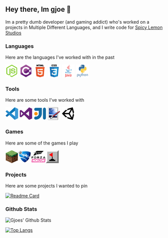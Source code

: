 ## Hey there, Im gjoe 👋

Im a pretty dumb developer (and gaming addict) who's worked on a projects in Multiple Different Languages, and I write code for [Spicy Lemon Studios](https://www.youtube.com/channel/UC2T_mGAu583_pyubsiNFQSQ "Subscribe!") 

<!--Image Link-->
[vscode]: https://code.visualstudio.com/
[Visual Studio]: https://visualstudio.microsoft.com/
[IntelliJ]: https://www.jetbrains.com/idea/
[pdn]: https://www.getpaint.net/
[unity]: https://unity.com/

[nodejs]: https://nodejs.org/en/
[csharp]: https://docs.microsoft.com/en-us/dotnet/csharp/
[html5]: https://html.spec.whatwg.org/
[css]: https://www.w3.org/Style/CSS/Overview.en.html
[java]: https://adoptopenjdk.net/
[python]: https://www.python.org/

[mc]: https://www.minecraft.net/en-us
[rl]: https://www.rocketleague.com/
[fh4]: https://forzamotorsport.net/en-us/games/fh4
[ms]: https://minesweeperonline.com/

### Languages

Here are the languages I've worked with in the past

[<img src="https://raw.githubusercontent.com/devicons/devicon/9f4f5cdb393299a81125eb5127929ea7bfe42889/icons/nodejs/nodejs-original.svg" alt = "Javascript" width = "40" height = "40"/>][nodejs] [<img src="https://raw.githubusercontent.com/devicons/devicon/9f4f5cdb393299a81125eb5127929ea7bfe42889/icons/csharp/csharp-original.svg" alt = "Csharp (Unity)" width = "40" height = "40"/>][csharp]  [<img src="https://raw.githubusercontent.com/devicons/devicon/master/icons/html5/html5-original-wordmark.svg" alt="html5" alt = "HTML" width = "40" height = "40"/>][html5] [<img src="https://raw.githubusercontent.com/devicons/devicon/9f4f5cdb393299a81125eb5127929ea7bfe42889/icons/css3/css3-original-wordmark.svg" alt = "CSS" width = "40" height = "40"/>][css] [<img src="https://raw.githubusercontent.com/devicons/devicon/9f4f5cdb393299a81125eb5127929ea7bfe42889/icons/java/java-original-wordmark.svg" alt = "Java" width = "40" height = "40"/>][java] [<img src="https://raw.githubusercontent.com/devicons/devicon/9f4f5cdb393299a81125eb5127929ea7bfe42889/icons/python/python-original-wordmark.svg" alt = "Python" width = "40" height = "40"/>][python]
### Tools

Here are some tools I've worked with

[<img src="https://raw.githubusercontent.com/devicons/devicon/9f4f5cdb393299a81125eb5127929ea7bfe42889/icons/vscode/vscode-original.svg" alt = "Vscode" height = "40">][vscode] [<img src="https://raw.githubusercontent.com/devicons/devicon/9f4f5cdb393299a81125eb5127929ea7bfe42889/icons/visualstudio/visualstudio-plain.svg" alt = "Visual Studio" height = "40">][Visual Studio] [<img src="https://raw.githubusercontent.com/devicons/devicon/9f4f5cdb393299a81125eb5127929ea7bfe42889/icons/intellij/intellij-original.svg" alt = "Intell IJ Idea" height = "40">][IntelliJ] [<img src="./recources/pdn.png" alt = "Paint Dot Net" height = "40">][pdn] [<img src="./recources/unity.png" alt = "Unity" height = "40">][unity]

### Games

Here are some of the games I play

[<img src="./recources/mc.png/" alt = "Minecraft" height = "40">][mc][<img src="./recources/rl.png/" alt = "Rocket League" height = "40">][rl][<img src = "./recources/fh4.png" alt = "Forza Horizon 4" height = "40">][fh4][<img src = "./recources/ms.png" alt = "Minesweeper" height = "40">][ms]

### Projects 

Here are some projects I wanted to pin

[![Readme Card](https://github-readme-stats.vercel.app/api/pin/?username=Gjoedev&repo=Demolay-Event-Bot)](https://github.com/gjoedev/Demolay-Event-Bot)

### Github Stats

![Gjoes' Github Stats](https://github-readme-stats.vercel.app/api?username=Gjoedev&theme=vue&count_private=true&show_icons=true)

[![Top Langs](https://github-readme-stats.vercel.app/api/top-langs/?username=gjoedev&langs_count=10)](https://github.com/anuraghazra/github-readme-stats)






<!--
**gjoedev/gjoedev** is a ✨ _special_ ✨ repository because its `README.md` (this file) appears on your GitHub profile.

Here are some ideas to get you started:

- 🔭 I’m currently working on ...
- 🌱 I’m currently learning ...
- 👯 I’m looking to collaborate on ...
- 🤔 I’m looking for help with ...
- 💬 Ask me about ...
- 📫 How to reach me: ...
- 😄 Pronouns: ...
- ⚡ Fun fact: ...
-->
